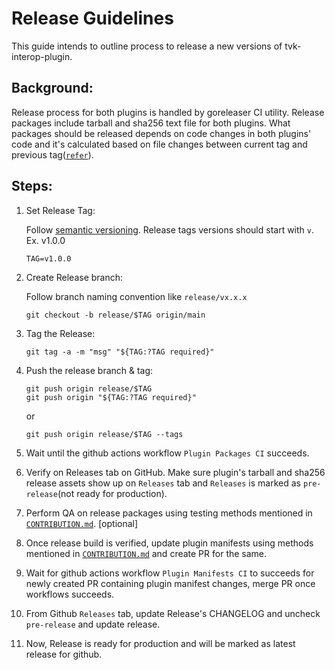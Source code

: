    # Release Guidelines

This guide intends to outline process to release a new versions of tvk-interop-plugin.

## Background:

Release process for both plugins is handled by goreleaser CI utility. Release packages include tarball and sha256 text file 
for both plugins. What packages should be released depends on code changes in both plugins' code and it's calculated
based on file changes between current tag and previous tag([`refer`](hack/check-git-diff-between-tags.sh)). 

## Steps:

1. Set Release Tag:

    Follow [semantic versioning](https://semver.org/spec/v2.0.0.html). Release tags versions should start with `v`. Ex. v1.0.0
    ```
    TAG=v1.0.0
    ```

2. Create Release branch:

    Follow branch naming convention like `release/vx.x.x`
    ```
    git checkout -b release/$TAG origin/main
    ```
   
3.  Tag the Release:

     ```
     git tag -a -m "msg" "${TAG:?TAG required}"  
     ```
4. Push the release branch & tag:

     ```
     git push origin release/$TAG
     git push origin "${TAG:?TAG required}"    
     ```
    or 
    ```
    git push origin release/$TAG --tags
    ```
   
5. Wait until the github actions workflow `Plugin Packages CI` succeeds.

6. Verify on Releases tab on GitHub. Make sure plugin's tarball and sha256 release assets show up on `Releases` tab and
   `Releases` is marked as `pre-release`(not ready for production).
   
7. Perform QA on release packages using testing methods mentioned in [`CONTRIBUTION.md`](docs/CONTRIBUTION.md). [optional]

8. Once release build is verified, update plugin manifests using methods mentioned in [`CONTRIBUTION.md`](docs/CONTRIBUTION.md)
   and create PR for the same.
   
9. Wait for github actions workflow `Plugin Manifests CI` to succeeds for newly created PR containing plugin manifest changes, merge PR
   once workflows succeeds.

10. From Github `Releases` tab, update Release's CHANGELOG and uncheck `pre-release` and update release.

11. Now, Release is ready for production and will be marked as latest release for github.
